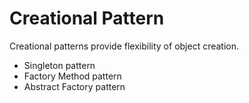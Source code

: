 # Creational Pattern
Creational patterns provide flexibility of object creation.

- Singleton pattern
- Factory Method pattern
- Abstract Factory pattern